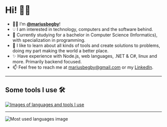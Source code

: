# Hi! 👋🏻

- 🤙🏻 I’m **[@mariusbegby](https://github.com/mariusbegby)**!
- 💡 I am interested in technology, computers and the software behind.
- 🎒 Currently studying for a bachelor in Computer Science (Informatics), with specialization in programming.
- 🔧 I like to learn about all kinds of tools and create solutions to problems, doing my part making the world a better place.
- ✨ Have experience with Node.js, web languages, .NET & C#, linux and more. Primarily backend focused.
- 📫 Feel free to reach me at mariusbegby@gmail.com or my [LinkedIn](https://www.linkedin.com/in/mariusbegby).

---

## Some tools I use 🛠️

[![Images of languages and tools I use](https://skillicons.dev/icons?i=git,github,nodejs,nextjs,react,express,html,css,sass,js,ts,jest,prisma,vscode,visualstudio,vim,linux,bash,azure,dotnet,cs,mongodb,sqlite,docker,md)](https://skillicons.dev)

---

![Most used languages image](https://github-readme-stats.vercel.app/api/top-langs?username=mariusbegby&theme=github_dark)
